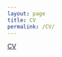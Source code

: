 ```yaml
---
layout: page
title: CV
permalink: /CV/
---
```


[CV](https://drive.google.com/file/d/1b1YNleI5fUAiky7k-PmSptWnZMTxII46/view?usp=sharing)

<div id="adobe-dc-view"></div>
<script src="https://documentcloud.adobe.com/view-sdk/main.js"></script>
<script type="text/javascript">
	document.addEventListener("adobe_dc_view_sdk.ready", function(){ 
		var adobeDCView = new AdobeDC.View({clientId: "e0003b2571ea4c9bbcd5d0c1fa5ac23e", divId: "adobe-dc-view"});
		adobeDCView.previewFile({
			content:{location: {url: "https://drive.google.com/file/d/1b1YNleI5fUAiky7k-PmSptWnZMTxII46/view?usp=sharing.pdf"}},
			metaData:{fileName: "Eisen_CV.pdf"}
		}, {defaultViewMode: "FIT_WIDTH"});
	});
</script>